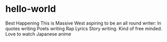 # hello-world
Best Happening
This is Massive West aspiring to be an all round writer:
In quotes writing
Poets writing
Rap Lyrics
Story writing.
Kind of free minded.
Love to watch Japanese anime
